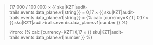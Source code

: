 > (17&nbsp;000 / 100&nbsp;000) × {{ sku|KZT|audit-trails.events.data_plane.v1|string }} = 0,17 × {{ sku|KZT|audit-trails.events.data_plane.v1|string }} = {% calc [currency=KZT] 0,17 × {{ sku|KZT|audit-trails.events.data_plane.v1|number }} %}
> 
> Итого: {% calc [currency=KZT] 0,17 × {{ sku|KZT|audit-trails.events.data_plane.v1|number }} %}